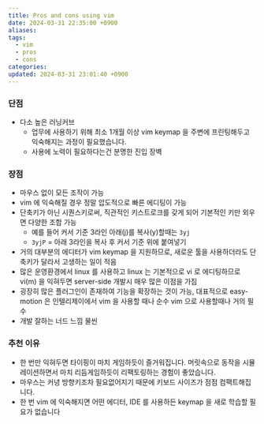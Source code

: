 ```yaml
---
title: Pros and cons using vim
date: 2024-03-31 22:35:00 +0900
aliases: 
tags:
  - vim
  - pros
  - cons
categories: 
updated: 2024-03-31 23:01:40 +0900
---
```


### 단점

- 다소 높은 러닝커브
    - 업무에 사용하기 위해 최소 1개월 이상 vim keymap 을 주변에 프린팅해두고 익숙해지는 과정이 필요했습니다.
    - 사용에 노력이 필요하다는건 분명한 진입 장벽

### 장점

- 마우스 없이 모든 조작이 가능
- vim 에 익숙해질 경우 정말 압도적으로 빠른 에디팅이 가능
- 단축키가 아닌 시퀀스키로써, 직관적인 키스트로크를 갖게 되어 기본적인 키만 외우면 다양한 조합 가능
    - 예를 들어 커서 기준 3라인 아래(j)를 복사(y)할때는 `3yj`
    - `3yjP` = 아래 3라인을 복사 후 커서 기준 위에 붙여넣기
- 거의 대부분의 에디터가 vim keymap 을 지원하므로, 새로운 툴을 사용하더라도 단축키가 달라서 고생하는 일이 적음
- 많은 운영환경에서 linux 를 사용하고 linux 는 기본적으로 vi 로 에디팅하므로 vi(m) 을 익혀두면 server-side 개발시 매우 많은 이점을 가짐
- 굉장히 많은 플러그인이 존재하여 기능을 확장하는 것이 가능, 대표적으로 easy-motion 은 인텔리제이에서 vim 을 사용할 때나 순수 vim 으로 사용할때나 거의 필수
- 개발 잘하는 너드 느낌 물씬

### 추천 이유

- 한 번만 익혀두면 타이핑이 마치 게임하듯이 즐거워집니다. 머릿속으로 동작을 시뮬레이션하면서 마치 리듬게임하듯이 리팩토링하는 경험이 좋았습니다.
- 마우스는 커녕 방향키조차 필요없어지기 때문에 키보드 사이즈가 점점 컴팩트해집니다.
- 한 번 vim 에 익숙해지면 어떤 에디터, IDE 를 사용하든 keymap 을 새로 학습할 필요가 없습니다

